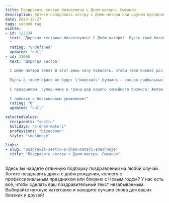 ```yaml
---
title: Поздравить сестру бизнесмена с Днем матери. Смешное
description: Хотите поздравить сестру с Днем матери или другим праздником? Наш ИИ создаст незабываемое поздравление, а вы обязательно выделитесь среди других.  
date: 2024-12-27
tags: second tag
wishes:
- id: 123334
  text: "Дорогая сестрица-бизнесвумен! С Днём матери!  Пусть твой бизнес процветает, как твой талант к зарабатыванию денег, а дети будут любить тебя так же сильно, как ты любишь…  свои выгодные сделки!  Успехов тебе во всех начинаниях,  главное –  не забывай, что лучший капитал – это семья!
  "
  rating: "undefined"
  updated: "null"
- id: 31665
  text: "Дорогая сестра!
  
  С Днём матери тебя! В этот день хочу пожелать, чтобы твой бизнес рос, как на дрожжах, а количество клиентов было так же велико, как твоя любовь к своим детям!
  
  Пусть в твоем офисе не будет \"мамских\" бумажек — только прибыльные контракты и удачные сделки. А если вдруг что-то пойдет не так, всегда помни: ты — не просто бизнесмен, ты — мама! А значит, у тебя в запасе есть миллион креативных идей и хитрых планов!
  
  С праздником, супер-мама и гранд-шеф нашего семейного бизнеса! Желаю тебе счастья, удачи и чтобы все твои трюки с “размножением” прибыли срабатывали с точностью до копейки!
  
  С любовью и бесконечным уважением!"
  rating: "0"
  updated: "null"

selectedValues:
  recipients: "sestru"
  holidays: "s-dnem-materi"
  professions: "biznesmen"
  style: "smeshnoje"

links:
- slug: "pozdravit-sestru-s-dnem-materi-smeshnoje"
  title: "Поздравить сестру с Днем матери. Смешное"
---
```


Здесь вы найдете отличную подборку поздравлений на любой случай. 
Хотите поздравить друга с днём рождения, коллегу с профессиональным праздником или близких с Новым годом? У нас есть всё, чтобы сделать ваш поздравительный текст незабываемым. Выбирайте нужную категорию и находите лучшие слова для ваших близких и друзей!
